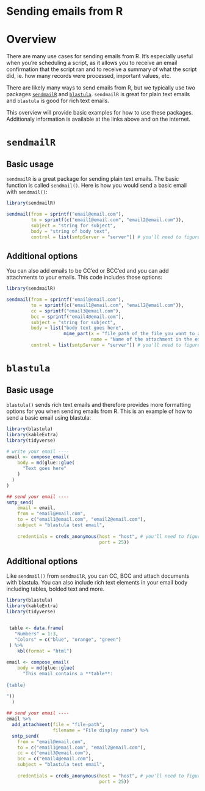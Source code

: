 Sending emails from R
================

# Overview

There are many use cases for sending emails from R. It’s especially
useful when you’re scheduling a script, as it allows you to receive an
email confirmation that the script ran and to receive a summary of what
the script did, ie. how many records were processed, important values,
etc.

There are likely many ways to send emails from R, but we typically use
two packages [`sendmailR`](https://github.com/olafmersmann/sendmailR)
and [`blastula`](https://github.com/rstudio/blastula). `sendmailR` is
great for plain text emails and `blastula` is good for rich text emails.

This overview will provide basic examples for how to use these packages.
Additionaly information is available at the links above and on the
internet.

# `sendmailR`

## Basic usage

`sendmailR` is a great package for sending plain text emails. The basic
function is called `sendmail()`. Here is how you would send a basic
email with `sendmail()`:

``` r
library(sendmailR)

sendmail(from = sprintf("email@email.com"),
         to = sprintf(c("email1@email.com", "email2@email.com")),
         subject = "string for subject",
         body = "string of body text", 
         control = list(smtpServer = "server")) # you'll need to figure out what this is for your email set-up
```

## Additional options

You can also add emails to be CC’ed or BCC’ed and you can add
attachments to your emails. This code includes those options:

``` r
library(sendmailR)

sendmail(from = sprintf("email@email.com"),
         to = sprintf(c("email1@email.com", "email2@email.com")),
         cc = sprintf("email3@email.com"),
         bcc = sprintf("email4@email.com"),
         subject = "string for subject",
         body = list("body text goes here",
                     mime_part(x = "file_path_of_the_file_you_want_to_attach",
                               name = "Name of the attachment in the email")), 
         control = list(smtpServer = "server")) # you'll need to figure out what this is for your email set-up
```

# `blastula`

## Basic usage

`blastula()` sends rich text emails and therefore provides more
formatting options for you when sending emails from R. This is an
example of how to send a basic email using blastula:

``` r
library(blastula)
library(kableExtra)
library(tidyverse)

# write your email ----
email <- compose_email(
    body = md(glue::glue(
      "Text goes here"
    )
  )
)

## send your email ----
smtp_send(
    email = email,
    from = "email@email.com",
    to = c("email1@email.com", "email2@email.com"),
    subject = "blastula test email",
    
    credentials = creds_anonymous(host = "host", # you'll need to figure out what this is for your email set-up
                                  port = 25))
```

## Additional options

Like `sendmail()` from `sendmailR`, you can CC, BCC and attach documents
with blastula. You can also include rich text elements in your email
body including tables, bolded text and more.

``` r
library(blastula)
library(kableExtra)
library(tidyverse)


 table <- data.frame(
   "Numbers" = 1:3,
   "Colors" = c("blue", "orange", "green")
 ) %>%
    kbl(format = "html")
  
email <- compose_email(
    body = md(glue::glue(
      "This email contains a **table**:
    
{table}

"))
  )
  
## send your email ----
email %>%
  add_attachment(file = "file-path",
                 filename = "File display name") %>%
  smtp_send(
    from = "email@email.com",
    to = c("email1@email.com", "email2@email.com"),
    cc = c("email3@email.com"),
    bcc = c("email4@email.com"),
    subject = "blastula test email",
    
    credentials = creds_anonymous(host = "host", # you'll need to figure out what this is for your email set-up
                                  port = 25))
```
